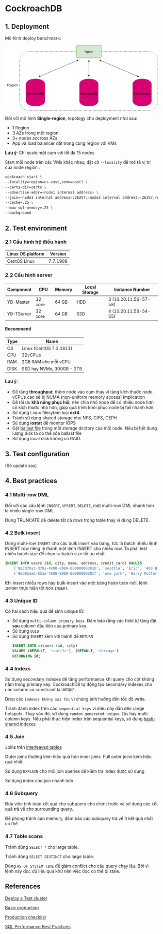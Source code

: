 # CockroachDB

## 1. Deployment  

Mô hình deploy benchmark:  

<div align="center">
    <img src="../images/model-deploy-cockroach.png">
</div>

Đối với mô hình **Single-region**, topology cho deployment như sau:  
- 1 Region
- 3 AZs trong một region
- 3+ nodes accross AZs  
- App và load balancer đặt trong cùng region với VMs  

**Lưu ý**: Chỉ scale một cụm với tối đa 15 nodes

Start mỗi node trên các VMs khác nhau, đặt cờ `--locality` để mô tả vị trí của node region :

```sh
cockroach start \
--locality=region=us-east,zone=east1 \
--certs-dir=certs \
--advertise-addr=<node1 internal address> \
--join=<node1 internal address>:26257,<node2 internal address>:26257,<node3 internal address>:26257 \        
--cache=.25 \
--max-sql-memory=.25 \
--background
```  

## 2. Test environment  

### 2.1 Cấu hình hệ điều hành
|Linux OS platform|Version|
|--|--|
|CentOS Linux|  7.7.1908

### 2.2 Cấu hình server
Component| CPU| Memory| Local Storage| Instance Number
|--|--|--|--|--|
YB-Master|   32 core|    64 GB|  HDD|    3 (10.20.11.56-57-58)
YB-TServer| 32 core|    64 GB|  SSD|    4 (10.20.11.56-54-55)

#### Recommend
|Type|Name
|--|--|
OS|	Linux (CentOS 7.3.1611)
CPU|32vCPUs
RAM|2GB RAM cho mỗi vCPU
DISK|SSD hay NVMe, 300GB - 2TB

#### Lưu ý:
- Để tăng **throughput**, thêm node vào cụm thay vì tăng kích thước node. vCPUs cao sẽ bị NUMA (non-uniform memory access) implication  
- Để tối ưu **khả năng phục hồi**, nên chia nhỏ node để có nhiều node hơn có kích thước nhỏ hơn, giúp quá trình khôi phục node bị fail nhanh hơn.  
- Sử dụng Linux filesytem loại **ext4**  
- Tránh sử dụng shared storage như NFS, CIFS, CEPH  
- Sử dụng **iostat** để monitor IOPS  
- Đặt [ballast file](https://www.cockroachlabs.com/docs/v20.1/cockroach-debug-ballast.html) trong mỗi storage dirctory của mỗi node. Nếu bị hết dung lượng disk ta có thể xóa ballast file  
- Sử dụng local disk không có RAID.  

## 3. Test configuration  

(Sẽ update sau)

## 4. Best practices  

### 4.1 Multi-row DML  
 
Đối với các câu lệnh `INSERT`, `UPSERT`, `DELETE`, một multi-row DML nhanh hơn là nhiều single-row DML.  

Dùng TRUNCATE để delete tất cả rows trong table thay vì dùng DELETE.  

### 4.2 Bulk insert  

Dùng multi-row `INSERT` cho các bulk insert vào bảng, tức là batch nhiều lệnh INSERT row riêng lẻ thành một lệnh INSERT cho nhiều row. Ta phải test nhiều batch size để chọn ra batch size tối ưu nhất.  

```sql
INSERT INTO users (id, city, name, address, credit_card) VALUES
    ('8a3d70a3-d70a-4000-8000-00000000001b', 'seattle', 'Eric', '400 Broad St', '0987654321'),
    ('9eb851eb-851e-4800-8000-00000000001f', 'new york', 'Harry Potter', '214 W 43rd St', '5678901234');
```  

Khi insert nhiều rows hay bulk-insert vào một bảng hoàn toàn mới, lệnh `IMPORT` thực hiện tốt hơn `INSERT`.  

### 4.3 Unique ID  

Có hai cách hiệu quả để sinh unique ID:  
- Sử dụng `multi-column primary keys`. Đảm bảo rằng các field tự tăng đặt **sau** column đầu tiên của primary key.  
- Sử dụng `UUID`  
- Sử dụng `INSERT` kèm với mệnh đề `RETURN` 
  ```sql
  INSERT INTO drivers (id, city)
  VALUES (DEFAULT, 'seattle'), (DEFAULT, 'chicago')
  RETURNING id;
  ```  


### 4.4 Indexs  

Sử dụng secondary indexes để tăng performance khi query cho cột không nằm trong primary key. CockroachDB tự động tạo secondary indexes cho các column có constraint là `UNIQUE`.  

Drop các `indexes không xài tới` vì chúng ảnh hưởng đến tốc độ write.  

Tránh đánh index trên các `sequential keys` vì điều này dẫn đến range hotspots. Thay vào đó, sử dụng `random generated unique IDs` hay multi-column keys. Nếu phải thực hiện index trên sequential keys, sử dụng [hash-shared indexes](https://www.cockroachlabs.com/docs/stable/indexes.html#hash-sharded-indexes).   


### 4.5 Join  

Joins trên [interleaved tables](https://www.cockroachlabs.com/docs/stable/interleave-in-parent.html)  

Outer joins thường kém hiệu quả hơn inner joins. Full outer joins kém hiệu quả nhất.  

Sử dụng `EXPLAIN` cho mỗi join queries để kiểm tra index được sử dụng.  

Sử dụng index cho join nhanh hơn.  

### 4.6 Subquery  

Đưa việc tính toán kết quả cho subquery cho client trước và sử dụng các kết quả trả về cho surrounding query.  

Để phòng tránh cạn memory, đảm bảo các subquery trả về ít kết quả nhất có thể.  

### 4.7 Table scans  

Tránh dùng `SELECT *` cho large table.  

Tránh dùng `SELECT DISTINCT` cho large table.  

Dùng `AS OF SYSTEM TIME` để giảm conflict cho câu query chạy lâu. Bởi vì lệnh này đọc dữ liệu quá khứ nên việc đọc có thể bị stale.  

## References

[Deploy a Test cluster](https://www.cockroachlabs.com/docs/stable/deploy-a-test-cluster.html)  

[Basic production](https://www.cockroachlabs.com/docs/stable/topology-basic-production.html)  

[Production checklist](https://www.cockroachlabs.com/docs/stable/recommended-production-settings.html)  

[SQL Performance Best Practices](https://www.cockroachlabs.com/docs/stable/performance-best-practices-overview.html)  

